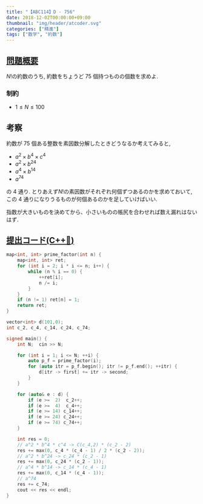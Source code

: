 ```yaml
---
title: "【ABC114】D - 756"
date: 2018-12-02T00:00:00+09:00
thumbnail: "img/header/atcoder.svg"
categories: ["精進"]
tags: ["数学", "約数"]
---
```


## [問題概要](https://atcoder.jp/contests/abc114/tasks/abc114_d)

$N!$の約数のうち, 約数をちょうど 75 個持つものの個数を求めよ.

### 制約

- $1 \leq N \leq 100$

## 考察

約数が 75 個ある整数を素因数分解したときどうなるか考えてみると,

- $a^2 \times b^4 \times c^4$
- $a^2 \times b^{24}$
- $a^4 \times b^{14}$
- $a^{74}$

の 4 通り. とりあえず$N!$の素因数がそれぞれ何個ずつあるのかを求めておいて, この 4 通りになりうるものが何個あるのかを足していけばいい.

指数が大きいものを決めてから、小さいものの帳尻を合わせれば数え漏れはないはず.

## [提出コード(C++:high_brightness:)](https://atcoder.jp/contests/abc114/submissions/3706086)

```cpp
map<int, int> prime_factor(int n) {
    map<int, int> ret;
    for (int i = 2; i * i <= n; i++) {
        while (n % i == 0) {
            ++ret[i];
            n /= i;
        }
    }
    if (n != 1) ret[n] = 1;
    return ret;
}

vector<int> d(101,0);
int c_2, c_4, c_14, c_24, c_74;

signed main() {
    int N;  cin >> N;

    for (int i = 1; i <= N; ++i) {
        auto p_f = prime_factor(i);
        for (auto itr = p_f.begin(); itr != p_f.end(); ++itr) {
            d[itr -> first] += itr -> second;
        }
    }

    for (auto& e : d) {
        if (e >=  2)  c_2++;
        if (e >=  4)  c_4++;
        if (e >= 14) c_14++;
        if (e >= 24) c_24++;
        if (e >= 74) c_74++;
    }

    int res = 0;
    // a^2 * b^4 * c^4 -> C(c_4,2) * (c_2 - 2)
    res += max(0, c_4 * (c_4 - 1) / 2 * (c_2 - 2));
    // a^2 * b^24 -> c_24 * (c_2 - 1)
    res += max(0, c_24 * (c_2 - 1));
    // a^4 * b^14 -> c_14 * (c_4 - 1)
    res += max(0, c_14 * (c_4 - 1));
    // a^74
    res += c_74;
    cout << res << endl;
}
```
